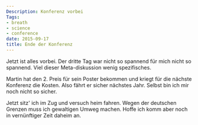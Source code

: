 ```yaml
---
Description: Konferenz vorbei
Tags:
- breath
- science
- conference
date: 2015-09-17
title: Ende der Konferenz
---
```


Jetzt ist alles vorbei.  Der dritte Tag war nicht so
spannend für mich nicht so spannend. Viel dieser
Meta-diskussion wenig spezifisches.

Martin hat den 2. Preis für sein Poster bekommen und kriegt
für die nächste Konferenz die Kosten.  Also fährt er sicher
nächstes Jahr.  Selbst bin ich mir noch nicht so sicher. 

Jetzt sitz' ich im Zug und versuch heim fahren. Wegen der
deutschen Grenzen muss ich gewaltigen Umweg machen.  Hoffe
ich komm aber noch in vernünftiger Zeit daheim an.

<!--more--> 
